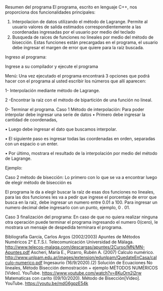 Resumen del programa
El programa, escrito en lenguaje C++, nos proporciona dos funcionalidades principales:
1.	Interpolacion de datos utilizando el método de Lagrange. Permite al usuario valores de salida estimados  correspondientemente a las coordenadas ingresadas por el usuario por medio del teclado
2.	Busqueda de raíces de funciones no lineales por medio del método de bisección. Estas funciones están precargadas en el programa, el usuario debe ingresar el margen de error que quiere para la raíz buscada.

Ingreso al programa:

Ingrese a su compilador y ejecute el programa

Menú:
Una vez ejecutado el programa encontrará 3 opciones que podrá hacer con el programa al usted escribir los números que allí aparecen:

1- Interpolación mediante método de Lagrange.

2 -Encontrar la raíz con el método de bipartición de una función no lineal.

0- Terminar el programa.
Caso 1 Método de interpolación: 
Para poder interpolar debe ingresar una serie de datos 
•	Primero debe ingresar la cantidad de coordenadas,
 
•	Luego debe ingresar el dato que buscamos interpolar.
 
•	El siguiente paso es ingresar todas las coordenadas en orden, separadas con un espacio o un enter.
 
•	Por último, mostrara el resultado de la interpolación por medio del método de Lagrange.

Ejemplo:








Caso 2 método de bisección:
Lo primero con lo que se va a encontrar luego de elegir método de bisección es
 
El programa le da a elegir buscar la raíz de esas dos funciones no lineales, para las dos funciones les va a pedir que ingrese el porcentaje de error que busca en la raíz, debe ingresar un numero entre 0.01 a 100.
Para ingresar un numero decimal debe ingresarlo con un punto, ejemplo, 0 . 01.


Caso 3 finalización del programa:
En caso de que no quiera realizar ninguna otra operación puede terminar el programa ingresando el numero 0(cero), le mostrara un mensaje de despedida terminara el programa.
 





Bibliografía
García, Carlos Argos (2002/2003) Apuntes de Métodos Numéricos 2° E.T.S.I. Telecomunicación Universidad de Málaga. http://www.telecos-malaga.com/descargas/apuntes/2Curso/MN/MN-Apuntes.pdf
Ascheri, María E., Pizarro, Rubén A. (2007) Calculo numérico. http://www.unlpam.edu.ar/images/extension/edunlpam/QuedateEnCasa/calculo-numerico.pdf
Ingesaurio (16/9/2020).(2) Solución de Ecuaciones No lineales, Método Bisección demostración + ejemplo MÉTODOS NUMÉRICOS [Video]. YouTube. https://www.youtube.com/watch?v=8KuOrn2j2rw
Matematicas con carito (09/10/2020). Método de Bisección[Video]. YouTube. https://youtu.be/mdG6gpzE54k

